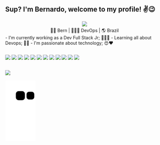 ## Sup? I'm Bernardo, welcome to my profile! ✌😉
<div align="center">   <img src="https://c.tenor.com/pBrzvwLzbwoAAAAi/hacking-hack.gif" /> </div>

<div align='center'> 🤙🏽 Bern | 👨🏽‍💻 DevOps |  🌎 Brazil</div>
- I'm currently working as a Dev Full Stack Jr; 👨‍💻🚀
- Learning all about Devops; 🤖👾
- I'm passionate about technology; 😍❤
  
  ##
  
<div>
  <img height="30em" src="https://img.shields.io/badge/JavaScript-F7DF1E?style=for-the-badge&logo=javascript&logoColor=black" />
  <img height="30em "src="https://img.shields.io/badge/Java-ED8B00?style=for-the-badge&logo=java&logoColor=white" />
  <img height="30em" src="https://img.shields.io/badge/Ubuntu-E95420?style=for-the-badge&logo=ubuntu&logoColor=white"/>
  <img height="30em" src="https://img.shields.io/badge/Python-3776AB?style=for-the-badge&logo=python&logoColor=white"/>
  <img height="30em" src="https://img.shields.io/badge/MySQL-00000F?style=for-the-badge&logo=mysql&logoColor=white"/>
  <img height="30em" src="https://img.shields.io/badge/Amazon_AWS-232F3E?style=for-the-badge&logo=amazon-aws&logoColor=white"/>
  <img height="30em" src="https://img.shields.io/badge/Microsoft_Azure-0089D6?style=for-the-badge&logo=microsoft-azure&logoColor=white"/>
  <img height="30em" src="https://img.shields.io/badge/Docker-1DA1F2?style=for-the-badge&logo=docker&logoColor=white"/>
  <img height="30em" src="https://img.shields.io/badge/C%2B%2B-00599C?style=for-the-badge&logo=c%2B%2B&logoColor=white"/>
  <img height="30em" src="https://img.shields.io/badge/GIT-E44C30?style=for-the-badge&logo=git&logoColor=white"/>
  <img height="30em" src="https://img.shields.io/badge/Jenkins-D24939?style=for-the-badge&logo=Jenkins&logoColor=white"/>
  <img height="30em" src="https://img.shields.io/badge/kubernetes-%23326ce5.svg?style=for-the-badge&logo=kubernetes&logoColor=white"/>
  
  
</div>
 
  ##
   
 <a href="https://www.linkedin.com/in/bernardo-villanova-de-santana/" target="_blank"><img src="https://img.shields.io/badge/LinkedIn-0077B5?style=for-the-badge&logo=linkedin&logoColor=white" target="_blank"></a>
 </div>

![Snake animation](https://github.com/bernardovillanova/bernardovillanova/blob/output/github-contribution-grid-snake.svg)
